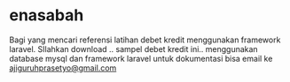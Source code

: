 # enasabah
Bagi yang mencari referensi latihan debet kredit menggunakan framework laravel. SIlahkan download .. sampel debet kredit ini.. menggunakan database mysql dan framework laravel
untuk dokumentasi bisa email ke ajiguruhprasetyo@gmail.com
